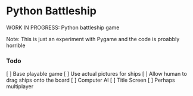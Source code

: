 # Python Battleship

WORK IN PROGRESS: Python battleship game

Note: This is just an experiment with Pygame and the code is proabbly horrible

### Todo
[ ] Base playable game
    [ ] Use actual pictures for ships
    [ ] Allow human to drag ships onto the board
    [ ] Computer AI
[ ] Title Screen
[ ] Perhaps multiplayer
